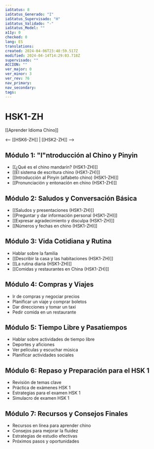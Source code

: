```yaml
---
iaStatus: 8
iaStatus_Generado: "I"
iaStatus_Supervisado: "H"
iaStatus_Validado: "-"
iaStatus_Model: ""
a11y: 0
checked: 0
lang: ES
translations: 
created: 2024-04-06T23:48:59.517Z
modified: 2024-04-14T14:29:03.718Z
supervisado: ""
ACCION: ""
ver_major: 0
ver_minor: 3
ver_rev: 76
nav_primary: 
nav_secondary: 
tags:
---
```

# HSK1-ZH

[[Aprender Idioma Chino]]

<-- [[HSK6-ZH]] |  [[HSK2-ZH]]  -->

## Módulo 1: "I"ntroducción al Chino y Pinyin

- [[¿Qué es el chino mandarín? (HSK1-ZH)]]
- [[El sistema de escritura chino (HSK1-ZH)]]
- [[Introducción al Pinyin (alfabeto chino) (HSK1-ZH)]]
- [[Pronunciación y entonación en chino (HSK1-ZH)]]

## Módulo 2: Saludos y Conversación Básica

- [[Saludos y presentaciones (HSK1-ZH)]]
- [[Preguntar y dar información personal (HSK1-ZH)]]
- [[Expresar agradecimiento y disculpa (HSK1-ZH)]]
- [[Números y fechas en chino (HSK1-ZH)]]

## Módulo 3: Vida Cotidiana y Rutina

- Hablar sobre la familia
- [[Describir la casa y las habitaciones (HSK1-ZH)]]
- [[La rutina diaria (HSK1-ZH)]]
- [[Comidas y restaurantes en China (HSK1-ZH)]]

## Módulo 4: Compras y Viajes

- Ir de compras y negociar precios
- Planificar un viaje y comprar boletos
- Dar direcciones y tomar un taxi
- Pedir comida en un restaurante

## Módulo 5: Tiempo Libre y Pasatiempos

- Hablar sobre actividades de tiempo libre
- Deportes y aficiones
- Ver películas y escuchar música
- Planificar actividades sociales

## Módulo 6: Repaso y Preparación para el HSK 1

- Revisión de temas clave
- Práctica de exámenes HSK 1
- Estrategias para el examen HSK 1
- Simulacro de examen HSK 1

## Módulo 7: Recursos y Consejos Finales

- Recursos en línea para aprender chino
- Consejos para mejorar la fluidez
- Estrategias de estudio efectivas
- Próximos pasos y oportunidades

